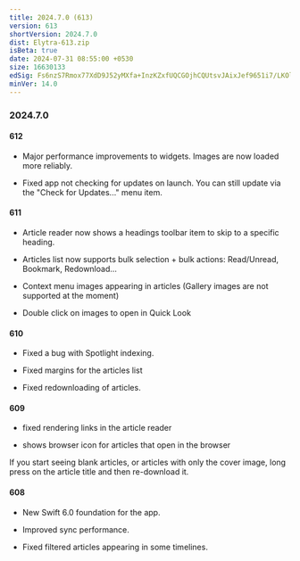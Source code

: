 ```yaml
---
title: 2024.7.0 (613)
version: 613
shortVersion: 2024.7.0
dist: Elytra-613.zip
isBeta: true
date: 2024-07-31 08:55:00 +0530
size: 16630133
edSig: Fs6nzS7Rmox77XdD9J52yMXfa+InzKZxfUQCGOjhCQUtsvJAixJef9651i7/LKOlr13xHZvjaYXvqUrTWU1hCw==
minVer: 14.0
---
```


### 2024.7.0

#### 612

- Major performance improvements to widgets. Images are now loaded more reliably.

- Fixed app not checking for updates on launch. You can still update via the "Check for Updates..." menu item.

#### 611

- Article reader now shows a headings toolbar item to skip to a specific heading.

- Articles list now supports bulk selection + bulk actions: Read/Unread, Bookmark, Redownload...

- Context menu images appearing in articles (Gallery images are not supported at the moment)

- Double click on images to open in Quick Look

#### 610

- Fixed a bug with Spotlight indexing. 

- Fixed margins for the articles list

- Fixed redownloading of articles.

#### 609

- fixed rendering links in the article reader 

- shows browser icon for articles that open in the browser

If you start seeing blank articles, or articles with only the cover image, long press on the article title and then re-download it.

#### 608

- New Swift 6.0 foundation for the app.

- Improved sync performance. 

- Fixed filtered articles appearing in some timelines. 
